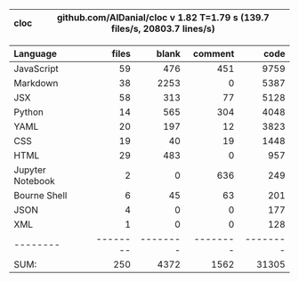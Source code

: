 cloc|github.com/AlDanial/cloc v 1.82  T=1.79 s (139.7 files/s, 20803.7 lines/s)
--- | ---

Language|files|blank|comment|code
:-------|-------:|-------:|-------:|-------:
JavaScript|59|476|451|9759
Markdown|38|2253|0|5387
JSX|58|313|77|5128
Python|14|565|304|4048
YAML|20|197|12|3823
CSS|19|40|19|1448
HTML|29|483|0|957
Jupyter Notebook|2|0|636|249
Bourne Shell|6|45|63|201
JSON|4|0|0|177
XML|1|0|0|128
--------|--------|--------|--------|--------
SUM:|250|4372|1562|31305
